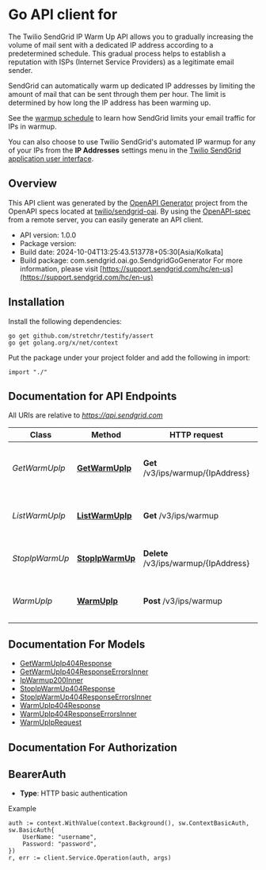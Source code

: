 # Go API client for 

The Twilio SendGrid IP Warm Up API allows you to gradually increasing the volume of mail sent with a dedicated IP address according to a predetermined schedule. This gradual process helps to establish a reputation with ISPs (Internet Service Providers) as a legitimate email sender.

SendGrid can automatically warm up dedicated IP addresses by limiting the amount of mail that can be sent through them per hour. The limit is determined by how long the IP address has been warming up.

See the [warmup schedule](https://sendgrid.com/docs/ui/sending-email/warming-up-an-ip-address/#automated-ip-warmup-hourly-send-schedule) to learn how SendGrid limits your email traffic for IPs in warmup.

You can also choose to use Twilio SendGrid's automated IP warmup for any of your IPs from the **IP Addresses** settings menu in the [Twilio SendGrid application user interface](https://app.sendgrid.com/settings/ip_addresses).

## Overview
This API client was generated by the [OpenAPI Generator](https://openapi-generator.tech) project from the OpenAPI specs located at [twilio/sendgrid-oai](https://github.com/twilio/sendgrid-oai/tree/main/spec).  By using the [OpenAPI-spec](https://www.openapis.org/) from a remote server, you can easily generate an API client.

- API version: 1.0.0
- Package version: 
- Build date: 2024-10-04T13:25:43.513778+05:30[Asia/Kolkata]
- Build package: com.sendgrid.oai.go.SendgridGoGenerator
For more information, please visit [https://support.sendgrid.com/hc/en-us](https://support.sendgrid.com/hc/en-us)

## Installation

Install the following dependencies:

```shell
go get github.com/stretchr/testify/assert
go get golang.org/x/net/context
```

Put the package under your project folder and add the following in import:

```golang
import "./"
```

## Documentation for API Endpoints

All URIs are relative to *https://api.sendgrid.com*

Class | Method | HTTP request | Description
------------ | ------------- | ------------- | -------------
*GetWarmUpIp* | [**GetWarmUpIp**](docs/GetWarmUpIp.md#getwarmupip) | **Get** /v3/ips/warmup/{IpAddress} | Retrieve the warmup status for a specific IP address
*ListWarmUpIp* | [**ListWarmUpIp**](docs/ListWarmUpIp.md#listwarmupip) | **Get** /v3/ips/warmup | Retrieve all IPs currently in warmup
*StopIpWarmUp* | [**StopIpWarmUp**](docs/StopIpWarmUp.md#stopipwarmup) | **Delete** /v3/ips/warmup/{IpAddress} | Stop warming up an IP address
*WarmUpIp* | [**WarmUpIp**](docs/WarmUpIp.md#warmupip) | **Post** /v3/ips/warmup | Start warming up an IP address


## Documentation For Models

 - [GetWarmUpIp404Response](GetWarmUpIp404Response.md)
 - [GetWarmUpIp404ResponseErrorsInner](GetWarmUpIp404ResponseErrorsInner.md)
 - [IpWarmup200Inner](IpWarmup200Inner.md)
 - [StopIpWarmUp404Response](StopIpWarmUp404Response.md)
 - [StopIpWarmUp404ResponseErrorsInner](StopIpWarmUp404ResponseErrorsInner.md)
 - [WarmUpIp404Response](WarmUpIp404Response.md)
 - [WarmUpIp404ResponseErrorsInner](WarmUpIp404ResponseErrorsInner.md)
 - [WarmUpIpRequest](WarmUpIpRequest.md)


## Documentation For Authorization



## BearerAuth

- **Type**: HTTP basic authentication

Example

```golang
auth := context.WithValue(context.Background(), sw.ContextBasicAuth, sw.BasicAuth{
    UserName: "username",
    Password: "password",
})
r, err := client.Service.Operation(auth, args)
```

